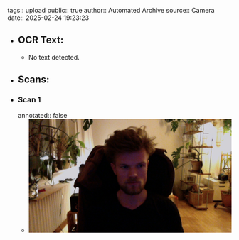 tags:: upload
public:: true
author:: Automated Archive
source:: Camera
date:: 2025-02-24 19:23:23

- ## OCR Text:
	- No text detected.
- ## Scans:
- ### Scan 1
  annotated:: false
	- ![./assets/scans/2025-02-24T19-23-23-9437.jpg](./assets/scans/2025-02-24T19-23-23-9437.jpg)
